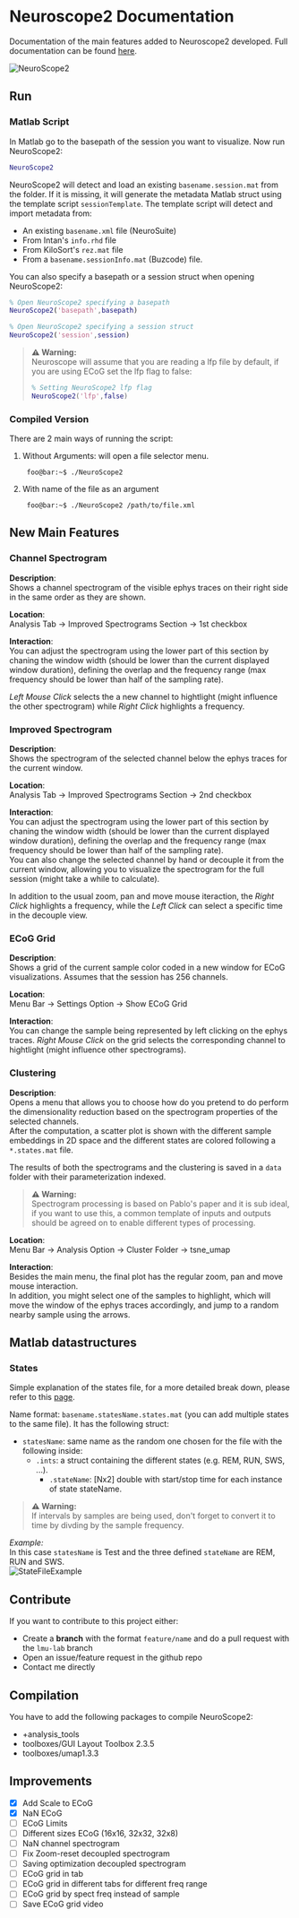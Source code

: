 # Neuroscope2 Documentation
Documentation of the main features added to Neuroscope2 developed. Full documentation can be found [here](https://cellexplorer.org/interface/neuroscope2/).

![NeuroScope2](https://raw.githubusercontent.com/petersenpeter/common_resources/main/images/NeuroScope2_screenshot_1.png)

## Run
### Matlab Script

In Matlab go to the basepath of the session you want to visualize. Now run NeuroScope2:
```m
NeuroScope2
```
NeuroScope2 will detect and load an existing `basename.session.mat` from the folder. If it is missing, it will generate the metadata Matlab struct using the template script `sessionTemplate`. The template script will detect and import metadata from:
* An existing `basename.xml` file (NeuroSuite)
* From Intan's `info.rhd` file
* From KiloSort's `rez.mat` file
* From a `basename.sessionInfo.mat` (Buzcode) file. 

You can also specify a basepath or a session struct when opening NeuroScope2:
```matlab
% Open NeuroScope2 specifying a basepath
NeuroScope2('basepath',basepath)

% Open NeuroScope2 specifying a session struct
NeuroScope2('session',session)
```
> **⚠ Warning:**  
> Neuroscope will assume that you are reading a lfp file by default, if you are using ECoG set the lfp flag to false:
>```matlab
>% Setting NeuroScope2 lfp flag
>NeuroScope2('lfp',false)
>```

### Compiled Version
There are 2 main ways of running the script:
1. Without Arguments: will open a file selector menu.  
   ```shell
	foo@bar:~$ ./NeuroScope2
	```
2. With name of the file as an argument
   ```shell
	foo@bar:~$ ./NeuroScope2 /path/to/file.xml
	```

## New Main Features

### Channel Spectrogram
**Description**:  
Shows a channel spectrogram of the visible ephys traces on their right side in the same order as they are shown.

**Location**:  
Analysis Tab &rarr; Improved Spectrograms Section &rarr; 1st checkbox

**Interaction**:  
You can adjust the spectrogram using the lower part of this section by chaning the window width (should be lower than the current displayed window duration), defining the overlap and the frequency range (max frequency should be lower than half of the sampling rate).

_Left Mouse Click_ selects the a new channel to hightlight (might influence the other spectrogram) while _Right Click_ highlights a frequency.

### Improved Spectrogram
**Description**:  
Shows the spectrogram of the selected channel below the ephys traces for the current window.

**Location**:  
Analysis Tab &rarr; Improved Spectrograms Section &rarr; 2nd checkbox

**Interaction**:  
You can adjust the spectrogram using the lower part of this section by chaning the window width (should be lower than the current displayed window duration), defining the overlap and the frequency range (max frequency should be lower than half of the sampling rate).   
You can also change the selected channel by hand or decouple it from the current window, allowing you to visualize the spectrogram for the full session (might take a while to calculate).

In addition to the usual zoom, pan and move mouse iteraction, the _Right Click_ highlights a frequency, while the _Left Click_ can select a specific time in the decouple view.

### ECoG Grid
**Description**:  
Shows a grid of the current sample color coded in a new window for ECoG visualizations. Assumes that the session has 256 channels.

**Location**:  
Menu Bar &rarr; Settings Option &rarr; Show ECoG Grid

**Interaction**:  
You can change the sample being represented by left clicking on the ephys traces. _Right Mouse Click_ on the grid selects the corresponding channel to hightlight (might influence other spectrograms). 


### Clustering
**Description**:  
Opens a menu that allows you to choose how do you pretend to do perform the dimensionality reduction based on the spectrogram properties of the selected channels.  
After the computation, a scatter plot is shown with the different sample embeddings in 2D space and the different states are colored following a ```*.states.mat``` file.   

The results of both the spectrograms and the clustering is saved in a ```data``` folder with their parameterization indexed.

> **⚠ Warning:**  
> Spectrogram processing is based on Pablo's paper and it is sub ideal, if you want to use this, a common template of inputs and outputs should be agreed on to enable different types of processing.

**Location**:  
Menu Bar &rarr; Analysis Option &rarr; Cluster Folder &rarr;  tsne_umap  

**Interaction**:  
Besides the main menu, the final plot has the regular zoom, pan and move mouse interaction.   
In addition, you might select one of the samples to highlight, which will move the window of the ephys traces accordingly, and jump to a random nearby sample using the arrows.

## Matlab datastructures
### States
Simple explanation of the states file, for a more detailed break down, please refer to this [page](https://cellexplorer.org/datastructure/data-structure-and-format/#states).

Name format: `basename.statesName.states.mat` (you can add multiple states to the same file). It has the following struct:
* `statesName`: same name as the random one chosen for the file with the following inside:
	* `.ints`: a struct containing the different states (e.g. REM, RUN, SWS, ...).
  		* `.stateName`: [Nx2] double with start/stop time for each instance of state stateName.
		
> **⚠ Warning:**  
> If intervals by samples are being used, don't forget to convert it to time by divding by the sample frequency.

*Example:*  
In this case `statesName` is Test and the three defined `stateName` are REM, RUN and  SWS.   
![StateFileExample](https://user-images.githubusercontent.com/37669762/235695157-4c028ec3-a51d-4829-81b0-e43370d29b79.png)



## Contribute
If you want to contribute to this project either:
- Create a **branch** with the format ```feature/name``` and do a pull request with the ```lmu-lab``` branch
- Open an issue/feature request in the github repo
- Contact me directly

## Compilation   
You have to add the following packages to compile NeuroScope2:
- +analysis_tools
- toolboxes/GUI Layout Toolbox 2.3.5
- toolboxes/umap1.3.3

## Improvements
- [x] Add Scale to ECoG
- [x] NaN ECoG
- [ ] ECoG Limits
- [ ] Different sizes ECoG (16x16, 32x32, 32x8)
- [ ] NaN channel spectrogram
- [ ] Fix Zoom-reset decoupled spectrogram
- [ ] Saving optimization decoupled spectrogram
- [ ] ECoG grid in tab
- [ ] ECoG grid in different tabs for different freq range
- [ ] ECoG grid by spect freq instead of sample
- [ ] Save ECoG grid video